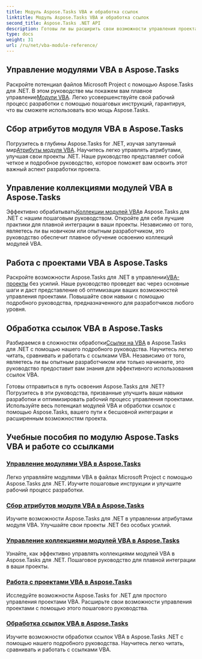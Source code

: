 ```yaml
---
title: Модуль Aspose.Tasks VBA и обработка ссылок
linktitle: Модуль Aspose.Tasks VBA и обработка ссылок
second_title: Aspose.Tasks .NET API
description: Готовы ли вы расширить свои возможности управления проектами с помощью Aspose.Tasks .NET? Погрузитесь в наши подробные руководства по модулям VBA и обработке ссылок.
type: docs
weight: 31
url: /ru/net/vba-module-reference/
---
```


## Управление модулями VBA в Aspose.Tasks

 Раскройте потенциал файлов Microsoft Project с помощью Aspose.Tasks для .NET. В этом руководстве мы покажем вам плавное управление[Модули VBA](./managing-vba-modules/). Легко усовершенствуйте свой рабочий процесс разработки с помощью пошаговых инструкций, гарантируя, что вы сможете использовать всю мощь Aspose.Tasks.

## Сбор атрибутов модуля VBA в Aspose.Tasks

 Погрузитесь в глубины Aspose.Tasks for .NET, изучая запутанный мир[Атрибуты модуля VBA](./vba-module-attribute-collection/). Научитесь легко управлять атрибутами, улучшая свои проекты .NET. Наше руководство представляет собой четкое и подробное руководство, которое поможет вам освоить этот важный аспект разработки проекта.

## Управление коллекциями модулей VBA в Aspose.Tasks

 Эффективно обрабатывать[Коллекции модулей VBA](./vba-module-collections/)в Aspose.Tasks для .NET с нашим пошаговым руководством. Откройте для себя лучшие практики для плавной интеграции в ваши проекты. Независимо от того, являетесь ли вы новичком или опытным разработчиком, это руководство обеспечит плавное обучение освоению коллекций модулей VBA.

## Работа с проектами VBA в Aspose.Tasks

 Раскройте возможности Aspose.Tasks для .NET в управлении[VBA-проекты](./vba-projects/) без усилий. Наше руководство проведет вас через основные шаги и даст представление об оптимизации ваших возможностей управления проектами. Повышайте свои навыки с помощью подробного руководства, предназначенного для разработчиков любого уровня.

## Обработка ссылок VBA в Aspose.Tasks

 Разбираемся в сложностях обработки[Ссылки на VBA](./vba-references/) в Aspose.Tasks для .NET с помощью нашего подробного руководства. Научитесь легко читать, сравнивать и работать с ссылками VBA. Независимо от того, являетесь ли вы опытным разработчиком или только начинаете, это руководство предоставит вам знания для эффективного использования ссылок VBA.

Готовы отправиться в путь освоения Aspose.Tasks для .NET? Погрузитесь в эти руководства, призванные улучшить ваши навыки разработки и оптимизировать рабочий процесс управления проектами. Используйте весь потенциал модулей VBA и обработки ссылок с помощью Aspose.Tasks, вашего пути к бесшовной интеграции и расширенным возможностям проекта.
## Учебные пособия по модулю Aspose.Tasks VBA и работе со ссылками
### [Управление модулями VBA в Aspose.Tasks](./managing-vba-modules/)
Легко управляйте модулями VBA в файлах Microsoft Project с помощью Aspose.Tasks для .NET. Изучите пошаговые инструкции и улучшите рабочий процесс разработки.
### [Сбор атрибутов модуля VBA в Aspose.Tasks](./vba-module-attribute-collection/)
Изучите возможности Aspose.Tasks для .NET в управлении атрибутами модуля VBA. Улучшайте свои проекты .NET без особых усилий.
### [Управление коллекциями модулей VBA в Aspose.Tasks](./vba-module-collections/)
Узнайте, как эффективно управлять коллекциями модулей VBA в Aspose.Tasks для .NET. Пошаговое руководство для плавной интеграции в ваши проекты.
### [Работа с проектами VBA в Aspose.Tasks](./vba-projects/)
Исследуйте возможности Aspose.Tasks for .NET для простого управления проектами VBA. Расширьте свои возможности управления проектами с помощью этого пошагового руководства.
### [Обработка ссылок VBA в Aspose.Tasks](./vba-references/)
Изучите возможности обработки ссылок VBA в Aspose.Tasks .NET с помощью нашего подробного руководства. Научитесь легко читать, сравнивать и работать с ссылками VBA.